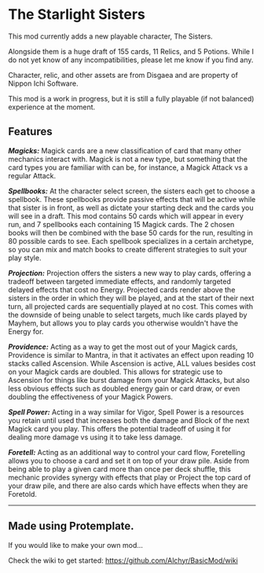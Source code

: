 # The Starlight Sisters

This mod currently adds a new playable character, The Sisters.

Alongside them is a huge draft of 155 cards, 11 Relics, and 5 Potions. While I do not yet know of any incompatibilities, please let me know if you find any.

Character, relic, and other assets are from Disgaea and are property of Nippon Ichi Software.

This mod is a work in progress, but it is still a fully playable (if not balanced) experience at the moment.

Features
---

_**Magicks:**_
Magick cards are a new classification of card that many other mechanics interact with. Magick is not a new type, but something that the card types you are familiar with can be, for instance, a Magick Attack vs a regular Attack.

_**Spellbooks:**_
At the character select screen, the sisters each get to choose a spellbook. These spellbooks provide passive effects that will be active while that sister is in front, as well as dictate your starting deck and the cards you will see in a draft. This mod contains 50 cards which will appear in every run, and 7 spellbooks each containing 15 Magick cards. The 2 chosen books will then be combined with the base 50 cards for the run, resulting in 80 possible cards to see. Each spellbook specializes in a certain archetype, so you can mix and match books to create different strategies to suit your play style. 

_**Projection:**_
Projection offers the sisters a new way to play cards, offering a tradeoff between targeted immediate effects, and randomly targeted delayed effects that cost no Energy. Projected cards render above the sisters in the order in which they will be played, and at the start of their next turn, all projected cards are sequentially played at no cost. This comes with the downside of being unable to select targets, much like cards played by Mayhem, but allows you to play cards you otherwise wouldn't have the Energy for.

_**Providence:**_
Acting as a way to get the most out of your Magick cards, Providence is similar to Mantra, in that it activates an effect upon reading 10 stacks called Ascension. While Ascension is active, ALL values besides cost on your Magick cards are doubled. This allows for strategic use to Ascension for things like burst damage from your Magick Attacks, but also less obvious effects such as doubled energy gain or card draw, or even doubling the effectiveness of your Magick Powers.  

_**Spell Power:**_
Acting in a way similar for Vigor, Spell Power is a resources you retain until used that increases both the damage and Block of the next Magick card you play. This offers the potential tradeoff of using it for dealing more damage vs using it to take less damage. 

_**Foretell:**_ 
Acting as an additional way to control your card flow, Foretelling allows you to choose a card and set it on top of your draw pile. Aside from being able to play a given card more than once per deck shuffle, this mechanic provides synergy with effects that play or Project the top card of your draw pile, and there are also cards which have effects when they are Foretold. 

---

Made using Protemplate.
---

If you would like to make your own mod...

Check the wiki to get started: https://github.com/Alchyr/BasicMod/wiki
